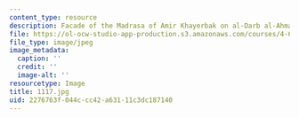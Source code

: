 ```yaml
---
content_type: resource
description: Facade of the Madrasa of Amir Khayerbak on al-Darb al-Ahmar Street.
file: https://ol-ocw-studio-app-production.s3.amazonaws.com/courses/4-615-the-architecture-of-cairo-spring-2002/2276763f044ccc42a63111c3dc187140_1117.jpg
file_type: image/jpeg
image_metadata:
  caption: ''
  credit: ''
  image-alt: ''
resourcetype: Image
title: 1117.jpg
uid: 2276763f-044c-cc42-a631-11c3dc187140
---
```

